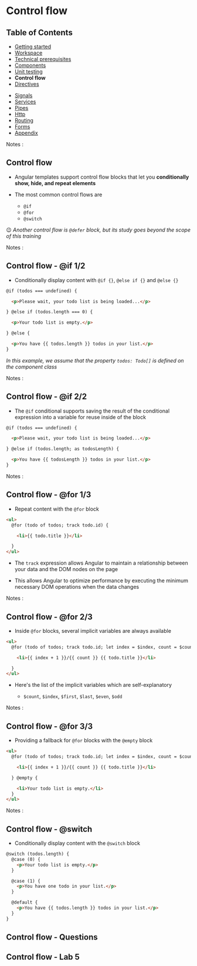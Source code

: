 # Control flow

<!-- .slide: class="page-title" -->



## Table of Contents

<div class="col-left-50">

- [Getting started](#/1)
- [Workspace](#/2)
- [Technical prerequisites](#/3)
- [Components](#/4)
- [Unit testing](#/5)
- **Control flow**
- [Directives](#/7)

</div>
<div class="col-right-50">

- [Signals](#/8)
- [Services](#/9)
- [Pipes](#/10)
- [Http](#/11)
- [Routing](#/12)
- [Forms](#/13)
- [Appendix](#/14)

</div>

Notes :



## Control flow

- Angular templates support control flow blocks that let you **conditionally show, hide, and repeat elements**

- The most common control flows are

  - `@if`
  - `@for`
  - `@switch`

😉 *Another control flow is `@defer` block, but its study goes beyond the scope of this training*

Notes :



## Control flow - @if 1/2

- Conditionally display content with `@if {}`, `@else if {}` and `@else {}`

```html
@if (todos === undefined) {

  <p>Please wait, your todo list is being loaded...</p>

} @else if (todos.length === 0) {

  <p>Your todo list is empty.</p>

} @else {

  <p>You have {{ todos.length }} todos in your list.</p>
}
```

*In this example, we assume that the property `todos: Todo[]` is defined on the component class*

Notes :



## Control flow - @if 2/2

- The `@if` conditional supports saving the result of the conditional expression into a variable for reuse inside of the block


```html
@if (todos === undefined) {

  <p>Please wait, your todo list is being loaded...</p>

} @else if (todos.length; as todosLength) {

  <p>You have {{ todosLength }} todos in your list.</p>
}
```

Notes :



## Control flow - @for 1/3

- Repeat content with the `@for` block

```html
<ul>
  @for (todo of todos; track todo.id) {

    <li>{{ todo.title }}</li>

  }
</ul>
```

- The `track` expression allows Angular to maintain a relationship between your data and the DOM nodes on the page

- This allows Angular to optimize performance by executing the minimum necessary DOM operations when the data changes

Notes :



## Control flow - @for 2/3

- Inside `@for` blocks, several implicit variables are always available

```html
<ul>
  @for (todo of todos; track todo.id; let index = $index, count = $count) {

    <li>{{ index + 1 }}/{{ count }} {{ todo.title }}</li>

  }
</ul>
```

- Here's the list of the implicit variables which are self-explanatory

  - `$count`, `$index`, `$first`, `$last`, `$even`, `$odd` 

Notes :



## Control flow - @for 3/3

- Providing a fallback for `@for` blocks with the `@empty` block

```html
<ul>
  @for (todo of todos; track todo.id; let index = $index, count = $count) {

    <li>{{ index + 1 }}/{{ count }} {{ todo.title }}</li>

  } @empty {

    <li>Your todo list is empty.</li>
  }
</ul>
```

Notes :



## Control flow - @switch

- Conditionally display content with the `@switch` block

```html
@switch (todos.length) {
  @case (0) {
    <p>Your todo list is empty.</p>
  }

  @case (1) {
    <p>You have one todo in your list.</p>
  }

  @default {
    <p>You have {{ todos.length }} todos in your list.</p>
  }
}
```



## Control flow - Questions
<!-- .slide: data-background-image="./resources/background-questions.svg" data-background-size="45%" -->



## Control flow - Lab 5
<!-- .slide: data-background-image="./resources/background-lab.svg" data-background-size="45%" -->
